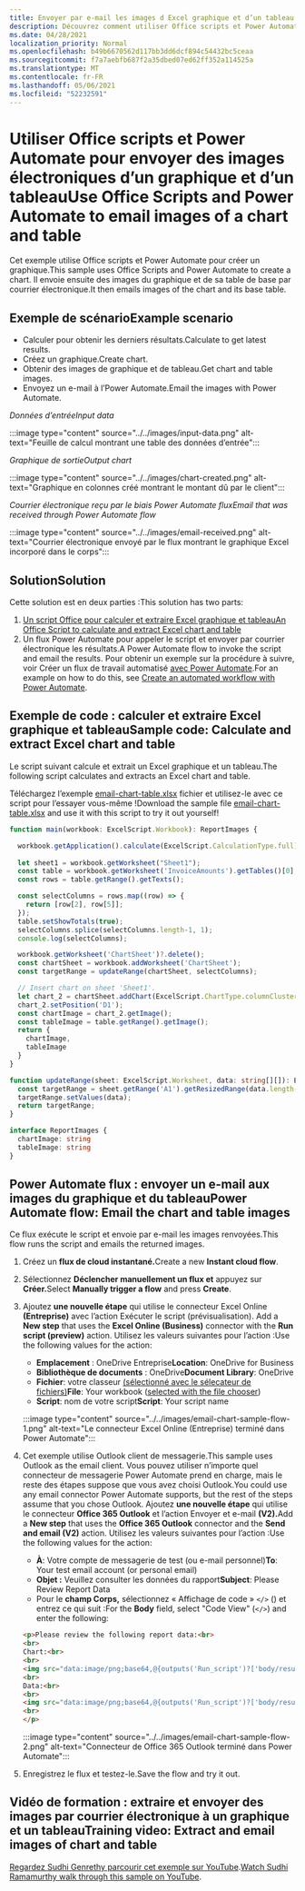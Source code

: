 ```yaml
---
title: Envoyer par e-mail les images d Excel graphique et d’un tableau
description: Découvrez comment utiliser Office scripts et Power Automate pour extraire et envoyer par e-mail les images d’un Excel graphique et d’un tableau.
ms.date: 04/28/2021
localization_priority: Normal
ms.openlocfilehash: b49b6670562d117bb3dd6dcf894c54432bc5ceaa
ms.sourcegitcommit: f7a7aebfb687f2a35dbed07ed62ff352a114525a
ms.translationtype: MT
ms.contentlocale: fr-FR
ms.lasthandoff: 05/06/2021
ms.locfileid: "52232591"
---
```

# <a name="use-office-scripts-and-power-automate-to-email-images-of-a-chart-and-table"></a><span data-ttu-id="d7661-103">Utiliser Office scripts et Power Automate pour envoyer des images électroniques d’un graphique et d’un tableau</span><span class="sxs-lookup"><span data-stu-id="d7661-103">Use Office Scripts and Power Automate to email images of a chart and table</span></span>

<span data-ttu-id="d7661-104">Cet exemple utilise Office scripts et Power Automate pour créer un graphique.</span><span class="sxs-lookup"><span data-stu-id="d7661-104">This sample uses Office Scripts and Power Automate to create a chart.</span></span> <span data-ttu-id="d7661-105">Il envoie ensuite des images du graphique et de sa table de base par courrier électronique.</span><span class="sxs-lookup"><span data-stu-id="d7661-105">It then emails images of the chart and its base table.</span></span>

## <a name="example-scenario"></a><span data-ttu-id="d7661-106">Exemple de scénario</span><span class="sxs-lookup"><span data-stu-id="d7661-106">Example scenario</span></span>

* <span data-ttu-id="d7661-107">Calculer pour obtenir les derniers résultats.</span><span class="sxs-lookup"><span data-stu-id="d7661-107">Calculate to get latest results.</span></span>
* <span data-ttu-id="d7661-108">Créez un graphique.</span><span class="sxs-lookup"><span data-stu-id="d7661-108">Create chart.</span></span>
* <span data-ttu-id="d7661-109">Obtenir des images de graphique et de tableau.</span><span class="sxs-lookup"><span data-stu-id="d7661-109">Get chart and table images.</span></span>
* <span data-ttu-id="d7661-110">Envoyez un e-mail à l’Power Automate.</span><span class="sxs-lookup"><span data-stu-id="d7661-110">Email the images with Power Automate.</span></span>

<span data-ttu-id="d7661-111">_Données d’entrée_</span><span class="sxs-lookup"><span data-stu-id="d7661-111">_Input data_</span></span>

:::image type="content" source="../../images/input-data.png" alt-text="Feuille de calcul montrant une table des données d’entrée":::

<span data-ttu-id="d7661-113">_Graphique de sortie_</span><span class="sxs-lookup"><span data-stu-id="d7661-113">_Output chart_</span></span>

:::image type="content" source="../../images/chart-created.png" alt-text="Graphique en colonnes créé montrant le montant dû par le client":::

<span data-ttu-id="d7661-115">_Courrier électronique reçu par le biais Power Automate flux_</span><span class="sxs-lookup"><span data-stu-id="d7661-115">_Email that was received through Power Automate flow_</span></span>

:::image type="content" source="../../images/email-received.png" alt-text="Courrier électronique envoyé par le flux montrant le graphique Excel incorporé dans le corps":::

## <a name="solution"></a><span data-ttu-id="d7661-117">Solution</span><span class="sxs-lookup"><span data-stu-id="d7661-117">Solution</span></span>

<span data-ttu-id="d7661-118">Cette solution est en deux parties :</span><span class="sxs-lookup"><span data-stu-id="d7661-118">This solution has two parts:</span></span>

1. [<span data-ttu-id="d7661-119">Un script Office pour calculer et extraire Excel graphique et tableau</span><span class="sxs-lookup"><span data-stu-id="d7661-119">An Office Script to calculate and extract Excel chart and table</span></span>](#sample-code-calculate-and-extract-excel-chart-and-table)
1. <span data-ttu-id="d7661-120">Un flux Power Automate pour appeler le script et envoyer par courrier électronique les résultats.</span><span class="sxs-lookup"><span data-stu-id="d7661-120">A Power Automate flow to invoke the script and email the results.</span></span> <span data-ttu-id="d7661-121">Pour obtenir un exemple sur la procédure à suivre, voir Créer un flux de travail automatisé [avec Power Automate](../../tutorials/excel-power-automate-returns.md#create-an-automated-workflow-with-power-automate).</span><span class="sxs-lookup"><span data-stu-id="d7661-121">For an example on how to do this, see [Create an automated workflow with Power Automate](../../tutorials/excel-power-automate-returns.md#create-an-automated-workflow-with-power-automate).</span></span>

## <a name="sample-code-calculate-and-extract-excel-chart-and-table"></a><span data-ttu-id="d7661-122">Exemple de code : calculer et extraire Excel graphique et tableau</span><span class="sxs-lookup"><span data-stu-id="d7661-122">Sample code: Calculate and extract Excel chart and table</span></span>

<span data-ttu-id="d7661-123">Le script suivant calcule et extrait un Excel graphique et un tableau.</span><span class="sxs-lookup"><span data-stu-id="d7661-123">The following script calculates and extracts an Excel chart and table.</span></span>

<span data-ttu-id="d7661-124">Téléchargez l’exemple <a href="email-chart-table.xlsx">email-chart-table.xlsx</a> fichier et utilisez-le avec ce script pour l’essayer vous-même !</span><span class="sxs-lookup"><span data-stu-id="d7661-124">Download the sample file <a href="email-chart-table.xlsx">email-chart-table.xlsx</a> and use it with this script to try it out yourself!</span></span>

```TypeScript
function main(workbook: ExcelScript.Workbook): ReportImages {

  workbook.getApplication().calculate(ExcelScript.CalculationType.full);
  
  let sheet1 = workbook.getWorksheet("Sheet1");
  const table = workbook.getWorksheet('InvoiceAmounts').getTables()[0];
  const rows = table.getRange().getTexts();

  const selectColumns = rows.map((row) => {
    return [row[2], row[5]];
  });
  table.setShowTotals(true);
  selectColumns.splice(selectColumns.length-1, 1);
  console.log(selectColumns);

  workbook.getWorksheet('ChartSheet')?.delete();
  const chartSheet = workbook.addWorksheet('ChartSheet');
  const targetRange = updateRange(chartSheet, selectColumns);

  // Insert chart on sheet 'Sheet1'.
  let chart_2 = chartSheet.addChart(ExcelScript.ChartType.columnClustered, targetRange);
  chart_2.setPosition('D1');
  const chartImage = chart_2.getImage();
  const tableImage = table.getRange().getImage();
  return {
    chartImage,
    tableImage
  }
}

function updateRange(sheet: ExcelScript.Worksheet, data: string[][]): ExcelScript.Range {
  const targetRange = sheet.getRange('A1').getResizedRange(data.length-1, data[0].length-1);
  targetRange.setValues(data);
  return targetRange;
}

interface ReportImages {
  chartImage: string
  tableImage: string
}
```

## <a name="power-automate-flow-email-the-chart-and-table-images"></a><span data-ttu-id="d7661-125">Power Automate flux : envoyer un e-mail aux images du graphique et du tableau</span><span class="sxs-lookup"><span data-stu-id="d7661-125">Power Automate flow: Email the chart and table images</span></span>

<span data-ttu-id="d7661-126">Ce flux exécute le script et envoie par e-mail les images renvoyées.</span><span class="sxs-lookup"><span data-stu-id="d7661-126">This flow runs the script and emails the returned images.</span></span>

1. <span data-ttu-id="d7661-127">Créez un **flux de cloud instantané.**</span><span class="sxs-lookup"><span data-stu-id="d7661-127">Create a new **Instant cloud flow**.</span></span>
1. <span data-ttu-id="d7661-128">Sélectionnez **Déclencher manuellement un flux et** appuyez sur **Créer.**</span><span class="sxs-lookup"><span data-stu-id="d7661-128">Select **Manually trigger a flow** and press **Create**.</span></span>
1. <span data-ttu-id="d7661-129">Ajoutez **une nouvelle étape** qui utilise le connecteur Excel Online **(Entreprise)** avec l’action Exécuter le script (prévisualisation). </span><span class="sxs-lookup"><span data-stu-id="d7661-129">Add a **New step** that uses the **Excel Online (Business)** connector with the **Run script (preview)** action.</span></span> <span data-ttu-id="d7661-130">Utilisez les valeurs suivantes pour l’action :</span><span class="sxs-lookup"><span data-stu-id="d7661-130">Use the following values for the action:</span></span>
    * <span data-ttu-id="d7661-131">**Emplacement** : OneDrive Entreprise</span><span class="sxs-lookup"><span data-stu-id="d7661-131">**Location**: OneDrive for Business</span></span>
    * <span data-ttu-id="d7661-132">**Bibliothèque de documents** : OneDrive</span><span class="sxs-lookup"><span data-stu-id="d7661-132">**Document Library**: OneDrive</span></span>
    * <span data-ttu-id="d7661-133">**Fichier**: votre classeur [(sélectionné avec le sélecateur de fichiers)](../../testing/power-automate-troubleshooting.md#select-workbooks-with-the-file-browser-control)</span><span class="sxs-lookup"><span data-stu-id="d7661-133">**File**: Your workbook ([selected with the file chooser](../../testing/power-automate-troubleshooting.md#select-workbooks-with-the-file-browser-control))</span></span>
    * <span data-ttu-id="d7661-134">**Script**: nom de votre script</span><span class="sxs-lookup"><span data-stu-id="d7661-134">**Script**: Your script name</span></span>

    :::image type="content" source="../../images/email-chart-sample-flow-1.png" alt-text="Le connecteur Excel Online (Entreprise) terminé dans Power Automate":::
1. <span data-ttu-id="d7661-136">Cet exemple utilise Outlook client de messagerie.</span><span class="sxs-lookup"><span data-stu-id="d7661-136">This sample uses Outlook as the email client.</span></span> <span data-ttu-id="d7661-137">Vous pouvez utiliser n’importe quel connecteur de messagerie Power Automate prend en charge, mais le reste des étapes suppose que vous avez choisi Outlook.</span><span class="sxs-lookup"><span data-stu-id="d7661-137">You could use any email connector Power Automate supports, but the rest of the steps assume that you chose Outlook.</span></span> <span data-ttu-id="d7661-138">Ajoutez **une nouvelle étape** qui utilise le connecteur **Office 365 Outlook** et l’action Envoyer et e-mail **(V2).**</span><span class="sxs-lookup"><span data-stu-id="d7661-138">Add a **New step** that uses the **Office 365 Outlook** connector and the **Send and email (V2)** action.</span></span> <span data-ttu-id="d7661-139">Utilisez les valeurs suivantes pour l’action :</span><span class="sxs-lookup"><span data-stu-id="d7661-139">Use the following values for the action:</span></span>
    * <span data-ttu-id="d7661-140">**À**: Votre compte de messagerie de test (ou e-mail personnel)</span><span class="sxs-lookup"><span data-stu-id="d7661-140">**To**: Your test email account (or personal email)</span></span>
    * <span data-ttu-id="d7661-141">**Objet :** Veuillez consulter les données du rapport</span><span class="sxs-lookup"><span data-stu-id="d7661-141">**Subject**: Please Review Report Data</span></span>
    * <span data-ttu-id="d7661-142">Pour le **champ Corps,** sélectionnez « Affichage de code » `</>` () et entrez ce qui suit :</span><span class="sxs-lookup"><span data-stu-id="d7661-142">For the **Body** field, select "Code View" (`</>`) and enter the following:</span></span>

    ```HTML
    <p>Please review the following report data:<br>
    <br>
    Chart:<br>
    <br>
    <img src="data:image/png;base64,@{outputs('Run_script')?['body/result/chartImage']}"/>
    <br>
    Data:<br>
    <br>
    <img src="data:image/png;base64,@{outputs('Run_script')?['body/result/tableImage']}"/>
    <br>
    </p>
    ```

    :::image type="content" source="../../images/email-chart-sample-flow-2.png" alt-text="Connecteur de Office 365 Outlook terminé dans Power Automate":::
1. <span data-ttu-id="d7661-144">Enregistrez le flux et testez-le.</span><span class="sxs-lookup"><span data-stu-id="d7661-144">Save the flow and try it out.</span></span>

## <a name="training-video-extract-and-email-images-of-chart-and-table"></a><span data-ttu-id="d7661-145">Vidéo de formation : extraire et envoyer des images par courrier électronique à un graphique et un tableau</span><span class="sxs-lookup"><span data-stu-id="d7661-145">Training video: Extract and email images of chart and table</span></span>

<span data-ttu-id="d7661-146">[Regardez Sudhi Genrethy parcourir cet exemple sur YouTube](https://youtu.be/152GJyqc-Kw).</span><span class="sxs-lookup"><span data-stu-id="d7661-146">[Watch Sudhi Ramamurthy walk through this sample on YouTube](https://youtu.be/152GJyqc-Kw).</span></span>
